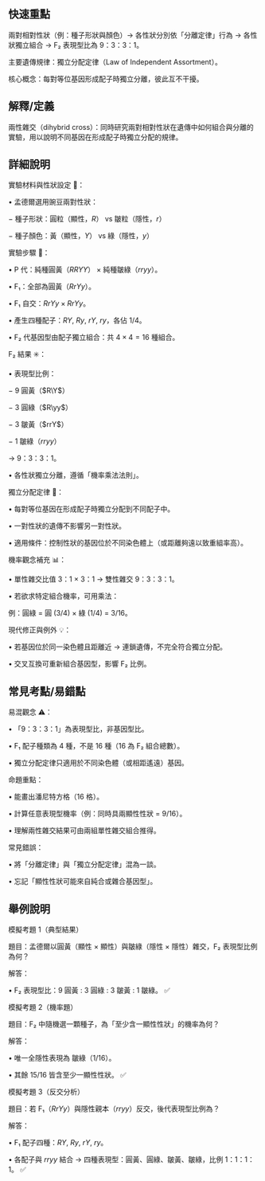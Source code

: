 ## 快速重點

兩對相對性狀（例：種子形狀與顏色）→ 各性狀分別依「分離定律」行為 → 各性狀獨立組合 → F₂ 表現型比為 9：3：3：1。

主要遺傳規律：獨立分配定律（Law of Independent Assortment）。

核心概念：每對等位基因形成配子時獨立分離，彼此互不干擾。


## 解釋/定義

兩性雜交（dihybrid cross）：同時研究兩對相對性狀在遺傳中如何組合與分離的實驗，用以說明不同基因在形成配子時獨立分配的規律。


## 詳細說明

實驗材料與性狀設定 🌱：

• 孟德爾選用豌豆兩對性狀：

− 種子形狀：圓粒（顯性，$R$） vs 皺粒（隱性，$r$）

− 種子顏色：黃（顯性，$Y$） vs 綠（隱性，$y$）

實驗步驟 🔬：

• P 代：純種圓黃（$RRYY$） × 純種皺綠（$rryy$）。

• F₁：全部為圓黃（$RrYy$）。

• F₁ 自交：$RrYy \times RrYy$。

• 產生四種配子：$RY$, $Ry$, $rY$, $ry$，各佔 1/4。

• F₂ 代基因型由配子獨立組合：共 $4 \times 4 = 16$ 種組合。

F₂ 結果 ✳️：

• 表現型比例：

− 9 圓黃（$R\Y\$）

− 3 圓綠（$R\yy$）

− 3 皺黃（$rrY\$）

− 1 皺綠（$rryy$）

→ 9：3：3：1。

• 各性狀獨立分離，遵循「機率乘法法則」。

獨立分配定律 🧬：

• 每對等位基因在形成配子時獨立分配到不同配子中。

• 一對性狀的遺傳不影響另一對性狀。

• 適用條件：控制性狀的基因位於不同染色體上（或距離夠遠以致重組率高）。

機率觀念補充 📊：

• 單性雜交比值 3：1 × 3：1 → 雙性雜交 9：3：3：1。

• 若欲求特定組合機率，可用乘法：

例：圓綠 = 圓 (3/4) × 綠 (1/4) = 3/16。

現代修正與例外 💡：

• 若基因位於同一染色體且距離近 → 連鎖遺傳，不完全符合獨立分配。

• 交叉互換可重新組合基因型，影響 F₂ 比例。


## 常見考點/易錯點

易混觀念 ⚠️：

• 「9：3：3：1」為表現型比，非基因型比。

• F₁ 配子種類為 4 種，不是 16 種（16 為 F₂ 組合總數）。

• 獨立分配定律只適用於不同染色體（或相距遙遠）基因。

命題重點：

• 能畫出潘尼特方格（16 格）。

• 計算任意表現型機率（例：同時具兩顯性性狀 = 9/16）。

• 理解兩性雜交結果可由兩組單性雜交組合推得。

常見錯誤：

• 將「分離定律」與「獨立分配定律」混為一談。

• 忘記「顯性性狀可能來自純合或雜合基因型」。


## 舉例說明

模擬考題 1（典型結果）

題目：孟德爾以圓黃（顯性 × 顯性）與皺綠（隱性 × 隱性）雜交，F₂ 表現型比例為何？

解答：

• F₂ 表現型比：9 圓黃 : 3 圓綠 : 3 皺黃 : 1 皺綠。 ✅

模擬考題 2（機率題）

題目：F₂ 中隨機選一顆種子，為「至少含一顯性性狀」的機率為何？

解答：

• 唯一全隱性表現為 皺綠（1/16）。

• 其餘 15/16 皆含至少一顯性性狀。 ✅

模擬考題 3（反交分析）

題目：若 F₁（$RrYy$）與隱性親本（$rryy$）反交，後代表現型比例為？

解答：

• F₁ 配子四種：$RY$, $Ry$, $rY$, $ry$。

• 各配子與 $rryy$ 結合 → 四種表現型：圓黃、圓綠、皺黃、皺綠，比例 1：1：1：1。 ✅
